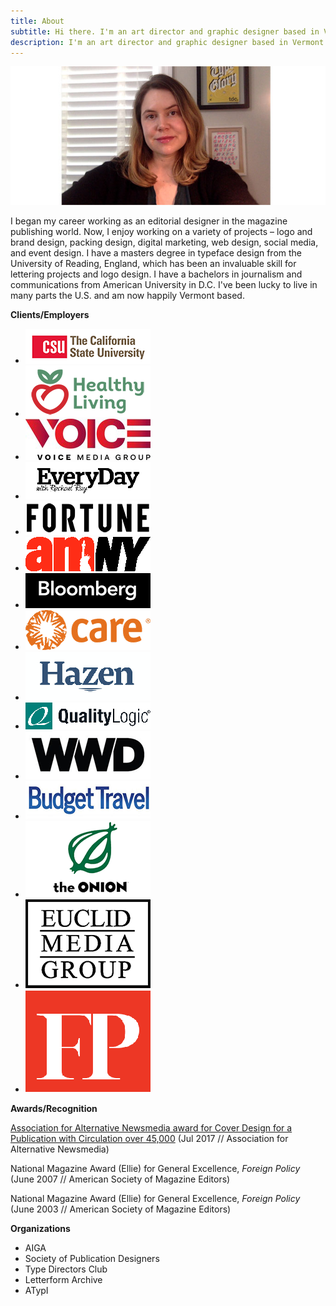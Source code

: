 ```yaml
---
title: About
subtitle: Hi there. I'm an art director and graphic designer based in Vermont.
description: I'm an art director and graphic designer based in Vermont.
---
```


![](/images/blogimages/About/schumacherheadshot.jpg)

I began my career working as an editorial designer in the magazine publishing world. Now, I enjoy working on a variety of projects – logo and brand design, packing design, digital marketing, web design, social media, and event design. I have a masters degree in typeface design from the University of Reading, England, which has been an invaluable skill for lettering projects and logo design. I have a bachelors in journalism and communications from American University in D.C. I've been lucky to live in many parts the U.S. and am now happily Vermont based.

__Clients/Employers__

<div class="gallery" data-columns="3">
<ul class="brands">
<li class="brands__item"><img class="logoimage" src="images/logos/CSUlogo.png" alt="California State University" /></li>
<li class="brands__item"><img class="logoimage" src="images/logos/healthyliving.png" alt="Healthy Living Market & Café" /></li>
<li class="brands__item"><img class="logoimage" src="images/logos/Voice_Media_Group_Logo.png" alt="Voice Media Group" /></li>
<li class="brands__item"><img class="logoimage" src="images/logos/EveryDaywithRachelRay.png" alt="Everyday with Rachel Ray" /></li>
<li class="brands__item"><img class="logoimage" src="images/logos/Fortune_logo.png" alt="Fortune" /></li>
<li class="brands__item"><img class="logoimage" src="images/logos/amNY-logo.png" alt="amNY" /></li>
<li class="brands__item"><img class="logoimage" src="images/logos/bloomberg.png" alt="Bloomberg" /></li>
<li class="brands__item"><img class="logoimage" src="images/logos/carelogo.png" alt="Care International" /></li>
<li class="brands__item"><img class="logoimage" src="images/logos/hazen.png" alt="Hazen" /></li>
<li class="brands__item"><img class="logoimage" src="images/logos/qualitylogic.png" alt="Quality Logic" /></li>
<li class="brands__item"><img class="logoimage" src="images/logos/wwdlogo.png" alt="Women's Wear Daily" /></li>
<li class="brands__item"><img class="logoimage" src="images/logos/BudgetTravel.png" alt="Budget Travel" /></li>
<li class="brands__item"><img class="logoimage" src="images/logos/theonion.png" alt="The Onion" /></li>
<li class="brands__item"><img class="logoimage" src="images/logos/euclid-logo.png" alt="Euclid Media Group" /></li>
<li class="brands__item"><img class="logoimage" src="images/logos/foreignpolicy.png" alt="Foreign Policy" /></li>
</ul>
</div>

__Awards/Recognition__

[Association for Alternative Newsmedia award for Cover Design for a Publication with Circulation over 45,000](http://aan.org/aan/2017-aan-awards-winners-announced/) (Jul 2017 // Association for Alternative Newsmedia)

National Magazine Award (Ellie) for General Excellence, *Foreign Policy*
(June 2007 // American Society of Magazine Editors)

National Magazine Award (Ellie) for General Excellence, *Foreign Policy*
(June 2003 // American Society of Magazine Editors)

__Organizations__

+ AIGA
+ Society of Publication Designers
+ Type Directors Club
+ Letterform Archive
+ ATypI
